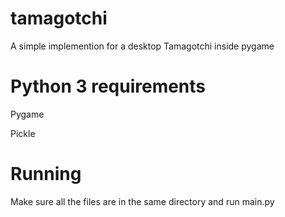 # tamagotchi
A simple implemention for a desktop Tamagotchi inside pygame

# Python 3 requirements

Pygame

Pickle


# Running

Make sure all the files are in the same directory and run main.py
